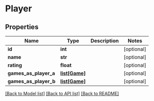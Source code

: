 # Player

## Properties
Name | Type | Description | Notes
------------ | ------------- | ------------- | -------------
**id** | **int** |  | [optional] 
**name** | **str** |  | [optional] 
**rating** | **float** |  | [optional] 
**games_as_player_a** | [**list[Game]**](Game.md) |  | [optional] 
**games_as_player_b** | [**list[Game]**](Game.md) |  | [optional] 

[[Back to Model list]](../README.md#documentation-for-models) [[Back to API list]](../README.md#documentation-for-api-endpoints) [[Back to README]](../README.md)


